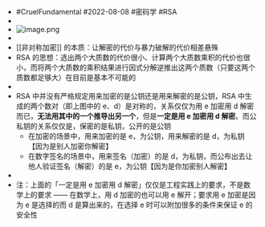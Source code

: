 - #CruelFundamental #2022-08-08 #密码学 #RSA
-
- ![image.png](../assets/image_1659938674558_0.png)
-
- [[非对称加密]] 的本质：让解密的代价与暴力破解的代价相差悬殊
- RSA 的思想：选出两个大质数的代价很小、计算两个大质数乘积的代价也很小，而将两个大质数的乘积结果进行因式分解逆推出这两个质数（只要这两个质数都足够大）在目前是基本不可能的
-
- RSA 中并没有严格规定用来加密的是公钥还是用来解密的是公钥，RSA 中生成的两个数对（即上图中的 e、d）是对称的，关系仅仅为用 e 加密用 d 解密而已，**无法用其中的一个推导出另一个**，但是**一定是用 e 加密用 d 解密**。而公私钥的关系仅仅是，保密的是私钥，公开的是公钥
	- 在加密的场景中，用来加密的是 e，为公钥，用来解密的是 d，为私钥【因为是别人加密你解密】
	- 在数字签名的场景中，用来签名（加密）的是 d，为私钥，而公布出去让他人验证签名（解密）的是 e，为公钥【因为是你加密别人解密】
-
- 注：上面的「一定是用 e 加密用 d 解密」仅仅是工程实践上的要求，不是数学上的要求 —— 在数学上，用 d 加密的也可以用 e 解开；要求用 e 加密是因为 e 是选择的而 d 是算出来的，在选择 e 时可以附加很多的条件来保证 e 的安全性